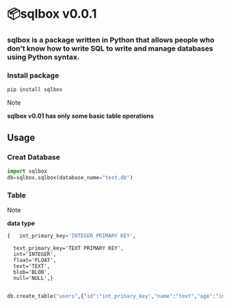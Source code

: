 # 📦sqlbox v0.0.1
### sqlbox is a package written in Python that allows people who don't know how to write SQL to write and manage databases using Python syntax.
### Install package
```py
pip install sqlbox
```
> [!NOTE]
> **sqlbox v0.01 has only some basic table operations**
## Usage
### Creat Database
```py
import sqlbox
db=sqlbox.sqlbox(database_name="test.db")
```
### Table
> [!NOTE]
> **data type**<br>
> ```py
> {   int_primary_key='INTEGER PRIMARY KEY',
      text_primary_key='TEXT PRIMARY KEY',
      int='INTEGER',
      float='FLOAT',
      text='TEXT',
      blob='BLOB',
      null='NULL',}
 > ```
```py
db.create_table("users",{"id":"int_prinary_key","name":"text","age":"int"})
```
